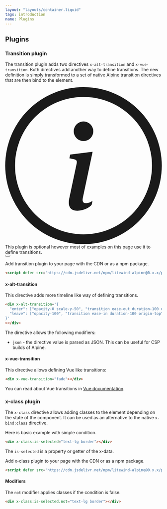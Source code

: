 ```yaml
---
layout: "layouts/container.liquid"
tags: introduction
name: Plugins
---
```


## Plugins

### Transition plugin

The transition plugin adds two directives `x-alt-transition` and `x-vue-transition`. Both directives add another way to define transitions. The new definition is simply transformed to a set of native Alpine transition directives that are then bind to the element.

<div
  x-data="alert"
  class="flex items-center rounded-md border p-5"
  class-info="text-text-700 dark:text-info-200 bg-info-200/20 dark:bg-info-500/50 border-info-400 dark:border-info-500"
  class-warn="text-text-700 dark:text-warn-200 bg-warn-400/20 dark:bg-warn-500/50 border-warn-400 dark:border-warn-500"
  class-danger="text-text-700 dark:text-danger-200 bg-danger-300/20 dark:bg-danger-500/50 border-danger-400 dark:border-danger-500"
  class-success="text-text-700 dark:text-success-200 bg-success-300/20 dark:bg-success-500/50 border-success-400 dark:border-success-500"
>
  <div class="mr-3 empty:hidden">
    <svg
      xmlns="http://www.w3.org/2000/svg"
      fill="currentColor"
      class="h-6 w-6"
      viewBox="0 0 16 16"
    >
      <path
        d="M8 15A7 7 0 1 1 8 1a7 7 0 0 1 0 14m0 1A8 8 0 1 0 8 0a8 8 0 0 0 0 16"
      />
      <path
        d="m8.93 6.588-2.29.287-.082.38.45.083c.294.07.352.176.288.469l-.738 3.468c-.194.897.105 1.319.808 1.319.545 0 1.178-.252 1.465-.598l.088-.416c-.2.176-.492.246-.686.246-.275 0-.375-.193-.304-.533zM9 4.5a1 1 0 1 1-2 0 1 1 0 0 1 2 0"
      />
    </svg>
  </div>
  <div>This plugin is optional however most of examples on this page use it to define transitions.</div>
  <button x-bind="closeButton" class="ml-auto">
    <svg
      xmlns="http://www.w3.org/2000/svg"
      fill="currentColor"
      viewBox="0 0 384 512"
      class="h-6 w-6 text-text-600 dark:text-text-300"
    >
      <path
        d="M342.6 150.6c12.5-12.5 12.5-32.8 0-45.3s-32.8-12.5-45.3 0L192 210.7 86.6 105.4c-12.5-12.5-32.8-12.5-45.3 0s-12.5 32.8 0 45.3L146.7 256 41.4 361.4c-12.5 12.5-12.5 32.8 0 45.3s32.8 12.5 45.3 0L192 301.3 297.4 406.6c12.5 12.5 32.8 12.5 45.3 0s12.5-32.8 0-45.3L237.3 256 342.6 150.6z"
      />
    </svg>
  </button>
</div>

Add transition plugin to your page with the CDN or as a npm package.

```html
<script defer src="https://cdn.jsdelivr.net/npm/litewind-alpine@0.x.x/plugins/transition/dist/cdn.min.js"></script>
```

#### x-alt-transition

This directive adds more timeline like way of defining transitions.

```html
<div x-alt-transition='{
  "enter": ["opacity-0 scale-y-50", "transition ease-out duration-100 origin-top", "opacity-100"],
  "leave": ["opacity-100", "transition ease-in duration-100 origin-top", "opacity-0 scale-y-50"]
}'
></div>
```

The directive allows the following modifiers:

- `json` - the directive value is parsed as JSON. This can be useful for CSP builds of Alpine.

#### x-vue-transition

This directive allows defining Vue like transitions:

```html
<div x-vue-transition="fade"></div>
```

You can read about Vue transitions in [Vue documentation](https://vuejs.org/guide/built-ins/transition.html).

### x-class plugin

The `x-class` directive allows adding classes to the element depending on the state of the component. It can be used as an alternative to the native `x-bind:class` directive.

Here is basic example with simple condition.

```html
<div x-class:is-selected="text-lg border"></div>
```

The `is-selected` is a property or getter of the x-data.

Add x-class plugin to your page with the CDN or as a npm package.

```html
<script defer src="https://cdn.jsdelivr.net/npm/litewind-alpine@0.x.x/plugins/class/dist/cdn.min.js"></script>
```

#### Modifiers

The `not` modifier applies classes if the condition is false.

```html
<div x-class:is-selected.not="text-lg border"></div>
```
